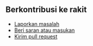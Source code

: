 ## Berkontribusi ke rakit

  - [Laporkan masalah](http://github.com/esyede/rakit/issues)
  - [Beri saran atau masukan](http://rakit.esyede.my.id/forum)
  - [Kirim pull request](http://github.com/esyede/rakit/pulls)
